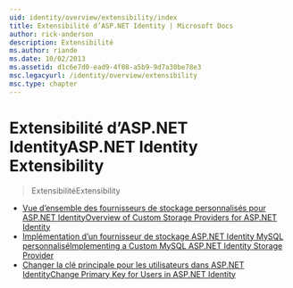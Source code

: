 ```yaml
---
uid: identity/overview/extensibility/index
title: Extensibilité d’ASP.NET Identity | Microsoft Docs
author: rick-anderson
description: Extensibilité
ms.author: riande
ms.date: 10/02/2013
ms.assetid: d1c6e7d0-ead9-4f08-a5b9-9d7a30be78e3
msc.legacyurl: /identity/overview/extensibility
msc.type: chapter
---
```

<a name="aspnet-identity-extensibility"></a><span data-ttu-id="5c3c8-103">Extensibilité d’ASP.NET Identity</span><span class="sxs-lookup"><span data-stu-id="5c3c8-103">ASP.NET Identity Extensibility</span></span>
====================
> <span data-ttu-id="5c3c8-104">Extensibilité</span><span class="sxs-lookup"><span data-stu-id="5c3c8-104">Extensibility</span></span>


- [<span data-ttu-id="5c3c8-105">Vue d’ensemble des fournisseurs de stockage personnalisés pour ASP.NET Identity</span><span class="sxs-lookup"><span data-stu-id="5c3c8-105">Overview of Custom Storage Providers for ASP.NET Identity</span></span>](overview-of-custom-storage-providers-for-aspnet-identity.md)
- [<span data-ttu-id="5c3c8-106">Implémentation d’un fournisseur de stockage ASP.NET Identity MySQL personnalisé</span><span class="sxs-lookup"><span data-stu-id="5c3c8-106">Implementing a Custom MySQL ASP.NET Identity Storage Provider</span></span>](implementing-a-custom-mysql-aspnet-identity-storage-provider.md)
- [<span data-ttu-id="5c3c8-107">Changer la clé principale pour les utilisateurs dans ASP.NET Identity</span><span class="sxs-lookup"><span data-stu-id="5c3c8-107">Change Primary Key for Users in ASP.NET Identity</span></span>](change-primary-key-for-users-in-aspnet-identity.md)
